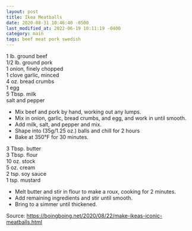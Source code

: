 ```yaml
---
layout: post
title: Ikea Meatballs
date: 2020-08-31 10:46:40 -0500
last_modified_at: 2022-06-19 10:11:19 -0400
category: main
tags: beef meat pork swedish
---
```

1 lb. ground beef  
1/2 lb. ground pork  
1 onion, finely chopped  
1 clove garlic, minced  
4 oz. bread crumbs  
1 egg  
5 Tbsp. milk  
salt and pepper  

  * Mix beef and pork by hand, working out any lumps.
  * Mix in onion, garlic, bread crumbs, and egg, and work in until smooth.
  * Add milk, salt, and pepper and mix.
  * Shape into (35g/1.25 oz.) balls and chill for 2 hours
  * Bake at 350°F for 30 minutes.

3 Tbsp. butter  
3 Tbsp. flour  
10 oz. stock  
5 oz. cream  
2 tsp. soy sauce  
1 tsp. mustard  

  * Melt butter and stir in flour to make a roux, cooking for 2 minutes.
  * Add remaining ingredients and stir until smooth.
  * Bring to a simmer until thickened.

Source: <https://boingboing.net/2020/08/22/make-ikeas-iconic-meatballs.html>
